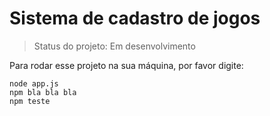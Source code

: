 <h1> Sistema de cadastro de jogos </h1>

> Status do projeto: Em desenvolvimento

Para rodar esse projeto na sua máquina, por favor digite:

```
node app.js
npm bla bla bla
npm teste
```
